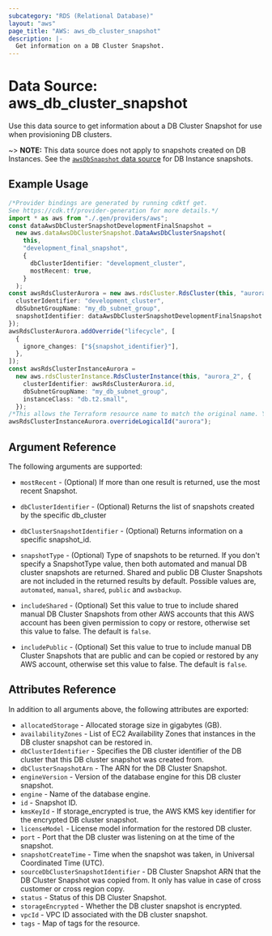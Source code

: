 ```yaml
---
subcategory: "RDS (Relational Database)"
layout: "aws"
page_title: "AWS: aws_db_cluster_snapshot"
description: |-
  Get information on a DB Cluster Snapshot.
---
```


# Data Source: aws\_db\_cluster\_snapshot

Use this data source to get information about a DB Cluster Snapshot for use when provisioning DB clusters.

\~> **NOTE:** This data source does not apply to snapshots created on DB Instances.
See the [`awsDbSnapshot` data source](/docs/providers/aws/d/db_snapshot.html) for DB Instance snapshots.

## Example Usage

```typescript
/*Provider bindings are generated by running cdktf get.
See https://cdk.tf/provider-generation for more details.*/
import * as aws from "./.gen/providers/aws";
const dataAwsDbClusterSnapshotDevelopmentFinalSnapshot =
  new aws.dataAwsDbClusterSnapshot.DataAwsDbClusterSnapshot(
    this,
    "development_final_snapshot",
    {
      dbClusterIdentifier: "development_cluster",
      mostRecent: true,
    }
  );
const awsRdsClusterAurora = new aws.rdsCluster.RdsCluster(this, "aurora", {
  clusterIdentifier: "development_cluster",
  dbSubnetGroupName: "my_db_subnet_group",
  snapshotIdentifier: dataAwsDbClusterSnapshotDevelopmentFinalSnapshot.id,
});
awsRdsClusterAurora.addOverride("lifecycle", [
  {
    ignore_changes: ["${snapshot_identifier}"],
  },
]);
const awsRdsClusterInstanceAurora =
  new aws.rdsClusterInstance.RdsClusterInstance(this, "aurora_2", {
    clusterIdentifier: awsRdsClusterAurora.id,
    dbSubnetGroupName: "my_db_subnet_group",
    instanceClass: "db.t2.small",
  });
/*This allows the Terraform resource name to match the original name. You can remove the call if you don't need them to match.*/
awsRdsClusterInstanceAurora.overrideLogicalId("aurora");

```

## Argument Reference

The following arguments are supported:

*   `mostRecent` - (Optional) If more than one result is returned, use the most recent Snapshot.

*   `dbClusterIdentifier` - (Optional) Returns the list of snapshots created by the specific db\_cluster

*   `dbClusterSnapshotIdentifier` - (Optional) Returns information on a specific snapshot\_id.

*   `snapshotType` - (Optional) Type of snapshots to be returned. If you don't specify a SnapshotType
    value, then both automated and manual DB cluster snapshots are returned. Shared and public DB Cluster Snapshots are not
    included in the returned results by default. Possible values are, `automated`, `manual`, `shared`, `public` and `awsbackup`.

*   `includeShared` - (Optional) Set this value to true to include shared manual DB Cluster Snapshots from other
    AWS accounts that this AWS account has been given permission to copy or restore, otherwise set this value to false.
    The default is `false`.

*   `includePublic` - (Optional) Set this value to true to include manual DB Cluster Snapshots that are public and can be
    copied or restored by any AWS account, otherwise set this value to false. The default is `false`.

## Attributes Reference

In addition to all arguments above, the following attributes are exported:

* `allocatedStorage` - Allocated storage size in gigabytes (GB).
* `availabilityZones` - List of EC2 Availability Zones that instances in the DB cluster snapshot can be restored in.
* `dbClusterIdentifier` - Specifies the DB cluster identifier of the DB cluster that this DB cluster snapshot was created from.
* `dbClusterSnapshotArn` - The ARN for the DB Cluster Snapshot.
* `engineVersion` - Version of the database engine for this DB cluster snapshot.
* `engine` - Name of the database engine.
* `id` - Snapshot ID.
* `kmsKeyId` - If storage\_encrypted is true, the AWS KMS key identifier for the encrypted DB cluster snapshot.
* `licenseModel` - License model information for the restored DB cluster.
* `port` - Port that the DB cluster was listening on at the time of the snapshot.
* `snapshotCreateTime` - Time when the snapshot was taken, in Universal Coordinated Time (UTC).
* `sourceDbClusterSnapshotIdentifier` - DB Cluster Snapshot ARN that the DB Cluster Snapshot was copied from. It only has value in case of cross customer or cross region copy.
* `status` - Status of this DB Cluster Snapshot.
* `storageEncrypted` - Whether the DB cluster snapshot is encrypted.
* `vpcId` - VPC ID associated with the DB cluster snapshot.
* `tags` - Map of tags for the resource.
